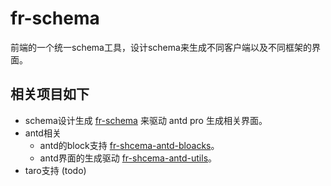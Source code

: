 # fr-schema

前端的一个统一schema工具，设计schema来生成不同客户端以及不同框架的界面。

## 相关项目如下

- schema设计生成 [fr-schema](https://github.com/wuhanchu/fr-schame) 来驱动 antd pro 生成相关界面。
- antd相关
  - antd的block支持 [fr-shcema-antd-bloacks](https://github.com/wuhanchu/fr-schame-antd-blocks)。
  - antd界面的生成驱动 [fr-shcema-antd-utils](https://github.com/wuhanchu/fr-schame-antd-utils)。
- taro支持 (todo)
